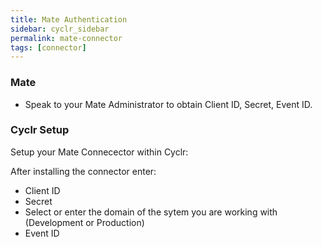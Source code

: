 ```yaml
---
title: Mate Authentication
sidebar: cyclr_sidebar
permalink: mate-connector
tags: [connector]
---
```


### Mate

*   Speak to your Mate Administrator to obtain Client ID, Secret, Event ID.

### Cyclr Setup

Setup your Mate Connecector within Cyclr:

After installing the connector enter:
 * Client ID
 * Secret
 * Select or enter the domain of the sytem you are working with (Development or Production)
 * Event ID
